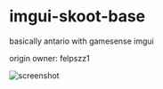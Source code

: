 # imgui-skoot-base
basically antario with gamesense imgui

origin owner: felpszz1

![screenshot](https://github.com/extremeblackliu/imgui-skoot-base/qlejaf.png)
